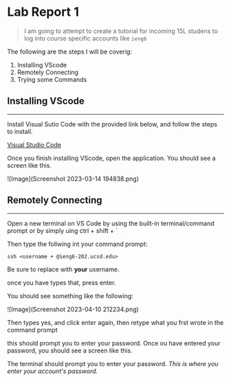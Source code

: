 # Lab Report 1
> I am going to attempt to create a tutorial for incoming 15L studens to log into course specific accounts like `ieng6`

The following are the steps I will be coverig:
1. Installing VScode
2. Remotely Connecting
3. Trying some Commands

## Installing VScode
--- 

Install Visual Sutio Code with the provided link below, and follow the steps to install. 

[Visual Studio Code](https://code.visualstudio.com/)

Once you finish installing VScode, open the application. You should see a screen like this.

![Image](Screenshot 2023-03-14 194838.png) 

## Remotely Connecting
---
Open a new terminal on VS Code by using the built-in terminal/command prompt or by simply uing ctrl + shift + ` 


Then type the follwing int your command prompt:

`ssh <username + @ieng6-202.ucsd.edu> `
  
  Be sure to replace <username> with **your** username.
  
  once you have types that, press enter.
  
  You should see something like the following:
  
  
  ![Image](Screenshot 2023-04-10 212234.png)
  
  
  Then types yes, and click enter again, then retype what you frst wrote in the command prompt
  
  this should prompt you to enter your password. Once ou have entered your password, you should see a screen like this.
  
  
  
  
  
  The terminal should prompt you to enter your password. 
  *This is where you enter your account's password.*
  
  
